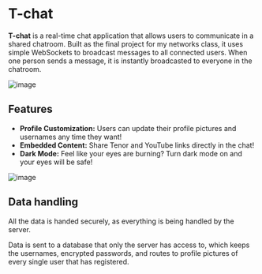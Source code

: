 # T-chat

**T-chat** is a real-time chat application that allows users to communicate in a shared chatroom. Built as the final project for my networks class, it uses simple WebSockets to broadcast messages to all connected users. When one person sends a message, it is instantly broadcasted to everyone in the chatroom.

![image](https://github.com/user-attachments/assets/c6f37bdf-b986-4af2-afb8-49fec50f5dfc)

## Features
- **Profile Customization:** Users can update their profile pictures and usernames any time they want!
- **Embedded Content:** Share Tenor and YouTube links directly in the chat!
- **Dark Mode:** Feel like your eyes are burning? Turn dark mode on and your eyes will be safe!
  
![image](https://github.com/user-attachments/assets/7ed3590d-40ce-4afb-8330-dc72b4db60a9)

## Data handling
All the data is handed securely, as everything is being handled by the server.

Data is sent to a database that only the server has access to, which keeps the usernames, encrypted passwords, and routes to profile pictures of every single user that has registered. 

